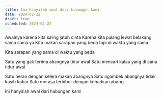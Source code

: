 ```yaml
---
title: Ini hanyalah awal dari hubungan kami
date: 2024-02-22
draft: true
scheduled: 2024-02-22
---
```


Awalnya karena kita saling jatuh cinta
Karena kita pulang lewat belakang sama sama ya
Kita makan sarapan yang beda
tapi di waktu yang sama

Kita sarapan yang sama
di waktu yang beda

Satu yang gak terima abangnya tidur awal
Satu mencari kalau yang di sana tidur awal

Satu heran dengan selera makan abangnya
Satu ngambek abangnya tidak kasih kabar
Satu merasa terhibur dengan kehadiran abang

Ini hanyalah awal dari hubungan kami




